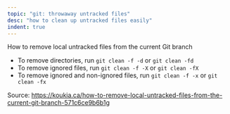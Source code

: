 ```yaml
---
topic: "git: throwaway untracked files"
desc: "how to clean up untracked files easily"
indent: true
---
```


How to remove local untracked files from the current Git branch

* To remove directories, run `git clean -f -d` or `git clean -fd`
* To remove ignored files, run `git clean -f -X` or `git clean -fX`
* To remove ignored and non-ignored files, run `git clean -f -x` or `git clean -fx`

Source: <https://koukia.ca/how-to-remove-local-untracked-files-from-the-current-git-branch-571c6ce9b6b1>g
